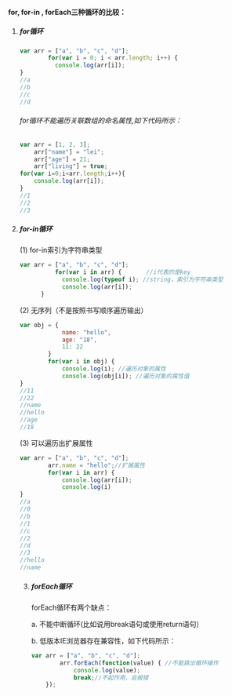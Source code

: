#### for, for-in , forEach三种循环的比较：

1. ##### for循环

   ```javascript
   var arr = ["a", "b", "c", "d"];
           for(var i = 0; i < arr.length; i++) {
             console.log(arr[i]);
   }
   //a
   //b
   //c
   //d
   ```

   ###### for循环不能遍历关联数组的命名属性,如下代码所示：

   ```javascript
   var arr = [1, 2, 3];
       arr["name"] = "lei";
       arr["age"] = 21;
       arr["living"] = true;
   for(var i=0;i<arr.length;i++){
       console.log(arr[i]);
   }
   //1
   //2
   //3
   ```

2. ##### for-in循环

    (1) for-in索引为字符串类型

   ```javascript
   var arr = ["a", "b", "c", "d"];
             for(var i in arr) {       //i代表的是key
               console.log(typeof i); //string，索引为字符串类型
               console.log(arr[i]);
         }
   ```

    (2) 无序列（不是按照书写顺序遍历输出）

   ```javascript
   var obj = {
               name: "hello",
               age: "18",
               11: 22
           }
           for(var i in obj) {
               console.log(i); //遍历对象的属性
               console.log(obj[i]); //遍历对象的属性值
   }
   //11
   //22
   //name
   //hello
   //age
   //18
   ```

   (3) 可以遍历出扩展属性

   ```javascript
   var arr = ["a", "b", "c", "d"];
           arr.name = "hello";//扩展属性
           for(var i in arr) { 
               console.log(arr[i]);
               console.log(i)
   }
   //a
   //0
   //b
   //1
   //c
   //2
   //d
   //3
   //hello
   //name
   ```

   

   3. ##### forEach循环

      forEach循环有两个缺点：

      a. 不能中断循环(比如说用break语句或使用return语句）

      b. 低版本IE浏览器存在兼容性，如下代码所示：

      ```javascript
      var arr = ["a", "b", "c", "d"];
              arr.forEach(function(value) { //不能跳出循环操作
                  console.log(value);
                  break;//不起作用，会报错
          });
      ```

      

    

   

   